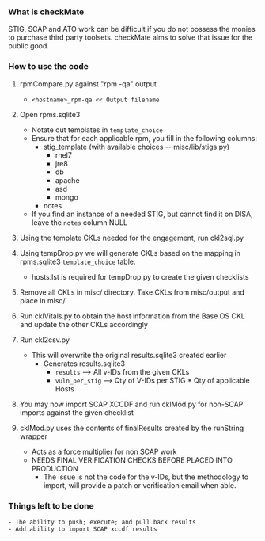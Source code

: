 ### What is checkMate
STIG, SCAP and ATO work can be difficult if you do not possess the monies to purchase third party toolsets.  checkMate aims to solve that issue for the public good.

### How to use the code
1. rpmCompare.py against "rpm -qa" output
    - ```<hostname>_rpm-qa << Output filename```

2. Open rpms.sqlite3
    - Notate out templates in `template_choice`
    - Ensure that for each applicable rpm, you fill in the following columns:
      - stig_template (with available choices -- misc/lib/stigs.py)
        - rhel7
        - jre8
        - db
        - apache
        - asd
        - mongo
      - notes
    - If you find an instance of a needed STIG, but cannot find it on DISA, leave the `notes` column NULL

3. Using the template CKLs needed for the engagement, run ckl2sql.py

4. Using tempDrop.py we will generate CKLs based on the mapping in rpms.sqlite3 `template_choice` table.
    - hosts.lst is required for tempDrop.py to create the given checklists

5. Remove all CKLs in misc/ directory.  Take CKLs from misc/output and place in misc/.

6. Run cklVitals.py to obtain the host information from the Base OS CKL and update the other CKLs accordingly

7. Run ckl2csv.py
    - This will overwrite the original results.sqlite3 created earlier
        - Generates results.sqlite3
            - `results`        --> All v-IDs from the given CKLs
            - `vuln_per_stig`  --> Qty of V-IDs per STIG * Qty of applicable Hosts

8. You may now import SCAP XCCDF and run cklMod.py for non-SCAP imports against
   the given checklist

9. cklMod.py uses the contents of finalResults created by the runString wrapper
    - Acts as a force multiplier for non SCAP work
    - NEEDS FINAL VERIFICATION CHECKS BEFORE PLACED INTO PRODUCTION
        - The issue is not the code for the v-IDs, but the methodology to import, will provide a patch or verification email when able.

### Things left to be done
    - The ability to push; execute; and pull back results
    - Add ability to import SCAP xccdf results
